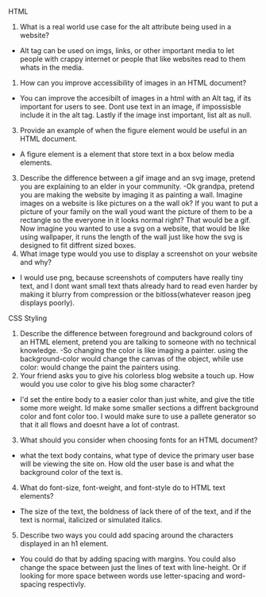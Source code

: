 HTML

   1. What is a real world use case for the alt attribute being used in a website?
   - Alt tag can be used on imgs, links, or other important media to let people with crappy internet or people that like websites read to them whats in the media.
    
   1. How can you improve accessibility of images in an HTML document?
   - You can improve the accesibilt of images in a html with an Alt tag, if its important for users to see. Dont use text in an image, if impossisble include it in the alt tag. Lastly if the image inst important, list alt as null.
   3. Provide an example of when the figure element would be useful in an HTML document.
   - A figure element is a element that store text in a box below media elements.
   3. Describe the difference between a gif image and an svg image, pretend you are explaining to an elder in your community.
   -Ok grandpa, pretend you are making the website by imaging it as painting a wall. Imagine images on a website is like pictures on a  the wall ok? If you want to put a picture of your family on the wall youd want the picture of them to be a rectangle so the everyone in it looks normal right? That would be a gif. Now imagine you wanted to use a svg on a website, that would be like using wallpaper, it runs the length of the wall just like how the svg is designed to fit diffrent sized boxes.
   5.  What image type would you use to display a screenshot on your website and why?
   - I would use png, because screenshots of computers have really tiny text, and I dont want small text thats already hard to read even harder by making it blurry from compression or the bitloss(whatever reason jpeg displays poorly).

CSS Styling

   1. Describe the difference between foreground and background colors of an HTML element, pretend you are talking to someone with no technical knowledge.
   -So changing the color is like imaging a painter. using the background-color would change the canvas of the object, while use color: would change the paint the painters using.
   2. Your friend asks you to give his colorless blog website a touch up. How would you use color to give his blog some character?
   - I'd set the entire body to a easier color than just white, and give the title some more weight. Id make some smaller sections a diffrent background color and font color too. I would make sure to use a pallete generator so that it all flows and doesnt have a lot of contrast.
   3. What should you consider when choosing fonts for an HTML document?
   - what the text body contains, what type of device the primary user base will be viewing the site on. How old the user base is and what the background color of the text is.
   4. What do font-size, font-weight, and font-style do to HTML text elements?
   - The size of the text, the boldness of lack there of of the text, and if the text is normal, italicized or simulated italics.
   5. Describe two ways you could add spacing around the characters displayed in an h1 element.
   - You could do that by adding spacing with margins. You could also change the space between just the lines of text with line-height. Or if looking for more space between words use letter-spacing and word-spacing respectivly.
